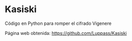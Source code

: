 # Kasiski
Código en Python para romper el cifrado Vigenere

Página web obtenida:
https://github.com/Luppass/Kasiski
